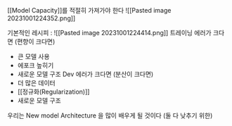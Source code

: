 
[[Model Capacity]]를 적절히 가져가야 한다
![[Pasted image 20231001224352.png]]

기본적인 레시피 :
![[Pasted image 20231001224414.png]]
트레이닝 에러가 크다면 (편향이 크다면)
- 큰 모델 사용
- 에포크 높히기
- 새로운 모델 구조
Dev 에러가 크다면 (분산이 크다면)
- 더 많은 데이터
- [[정규화(Regularization)]]
- 새로운 모델 구조

우리는 New model Architecture 을 많이 배우게 될 것이다 (둘 다 낮추기 위한)